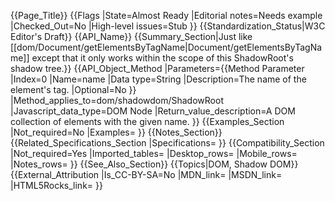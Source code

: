 {{Page_Title}}
{{Flags
|State=Almost Ready
|Editorial notes=Needs example
|Checked_Out=No
|High-level issues=Stub
}}
{{Standardization_Status|W3C Editor's Draft}}
{{API_Name}}
{{Summary_Section|Just like [[dom/Document/getElementsByTagName|Document/getElementsByTagName]] except that it only works within the scope of this ShadowRoot's shadow tree.}}
{{API_Object_Method
|Parameters={{Method Parameter
|Index=0
|Name=name
|Data type=String
|Description=The name of the element's tag.
|Optional=No
}}
|Method_applies_to=dom/shadowdom/ShadowRoot
|Javascript_data_type=DOM Node
|Return_value_description=A DOM collection of elements with the given name.
}}
{{Examples_Section
|Not_required=No
|Examples=
}}
{{Notes_Section}}
{{Related_Specifications_Section
|Specifications=
}}
{{Compatibility_Section
|Not_required=Yes
|Imported_tables=
|Desktop_rows=
|Mobile_rows=
|Notes_rows=
}}
{{See_Also_Section}}
{{Topics|DOM, Shadow DOM}}
{{External_Attribution
|Is_CC-BY-SA=No
|MDN_link=
|MSDN_link=
|HTML5Rocks_link=
}}